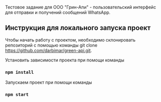 Тестовое задание для ООО "Грин-Апи" - пользовательский интерфейс для отправки и получений сообщений WhatsApp.

## Инструкция для локального запуска проект

Чтобы начать работу с проектом, необходимо склонировать репозиторий с помощью команды git clone https://github.com/darbimar/green-api.git.

Установить зависимости проекта при помощи команды

### `npm install`

Запускаем проект при помощи команды

### `npm start`
